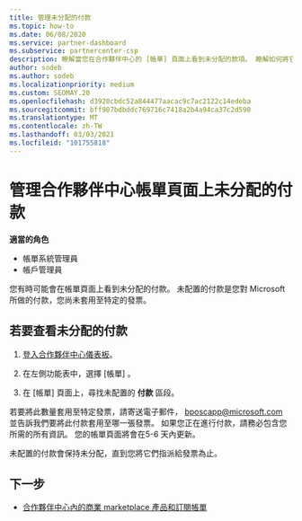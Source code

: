 ```yaml
---
title: 管理未分配的付款
ms.topic: how-to
ms.date: 06/08/2020
ms.service: partner-dashboard
ms.subservice: partnercenter-csp
description: 瞭解當您在合作夥伴中心的 [帳單] 頁面上看到未分配的款項。 瞭解如何將它們套用至您的發票。
author: sodeb
ms.author: sodeb
ms.localizationpriority: medium
ms.custom: SEOMAY.20
ms.openlocfilehash: d3920cbdc52a844477aacac9c7ac2122c14edeba
ms.sourcegitcommit: bff907bdbddc769716c7418a2b4a94ca37c2d590
ms.translationtype: MT
ms.contentlocale: zh-TW
ms.lasthandoff: 03/03/2021
ms.locfileid: "101755818"
---
```

# <a name="manage-unallocated-payments-on-your-partner-center-billing-page"></a>管理合作夥伴中心帳單頁面上未分配的付款

**適當的角色**

- 帳單系統管理員
- 帳戶管理員

您有時可能會在帳單頁面上看到未分配的付款。 未配置的付款是您對 Microsoft 所做的付款，您尚未套用至特定的發票。

## <a name="to-view-your-unallocated-payments"></a>若要查看未分配的付款

1. [登入合作夥伴中心儀表板](https://partner.microsoft.com/dashboard/home)。

2. 在左側功能表中，選擇 [帳單]  。

3. 在 [帳單] 頁面上，尋找未配置的 **付款** 區段。 

若要將此數量套用至特定發票，請寄送電子郵件， bposcapp@microsoft.com 並告訴我們要將此付款套用至哪一張發票。 如果您正在進行付款，請務必包含您所需的所有資訊。 您的帳單頁面將會在5-6 天內更新。 

未配置的付款會保持未分配，直到您將它們指派給發票為止。 

## <a name="next-steps"></a>下一步

- [合作夥伴中心內的商業 marketplace 產品和訂閱帳單](csp-commercial-marketplace-billing.md)
